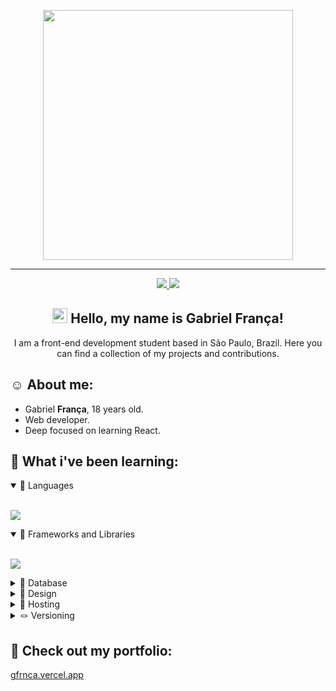 <p align="center">
  <img width="400px" src="https://i.imgur.com/Xnog0sI.png" />
</p>
<hr>

<p align="center">
    <a href="https://www.linkedin.com/in/gfrnca/">
      <img src="https://img.shields.io/badge/LinkedIn-307cc5?style=for-the-badge&logo=linkedin&logoColor=white"/>
    </a>
    <img src="https://komarev.com/ghpvc/?username=gfrnca&style=for-the-badge"/>
</p>

<h2 align="center">
  <img         src="https://camo.githubusercontent.com/e8e7b06ecf583bc040eb60e44eb5b8e0ecc5421320a92929ce21522dbc34c891/68747470733a2f2f6d656469612e67697068792e636f6d2f6d656469612f6876524a434c467a6361737252346961377a2f67697068792e676966" width="24px" /> Hello, my name is Gabriel França!
</h2>

<p align="center">I am a front-end development student based in São Paulo, Brazil. Here you can find a collection of my projects and contributions.</p>

## **☺️ About me:**
* Gabriel **França**, 18 years old.
* Web developer.
* Deep focused on learning React.



## **🤯 What i've been learning:**

  <details open>
    <summary>🌟 Languages</summary>
    <br>
    <p>
      <img src="https://skillicons.dev/icons?i=html,css,js,ts,cs" />
    </p>
  </details>

  <details open>
    <summary>🧩 Frameworks and Libraries</summary>
    <br>
    <p>
      <img src="https://skillicons.dev/icons?i=react,next,styledcomponents,tailwindcss,angular" />
    </p>
  </details>

  <details>
    <summary>💾 Database</summary>
    <br>
    <p>
      <img src="https://skillicons.dev/icons?i=firebase" />
    </p>
  </details>

  <details>
    <summary>🎨 Design</summary>
    <br>
    <p>
      <img src="https://skillicons.dev/icons?i=ps,figma" />
    </p>
  </details>

  <details>
    <summary>👻 Hosting</summary>
    <br>
    <p>
      <img src="https://skillicons.dev/icons?i=vercel" />
    </p>
  </details>

  <details>
    <summary>🪢 Versioning</summary>
    <br>
    <p>
      <img src="https://skillicons.dev/icons?i=git,github" />
    </p>
  </details>

## **🚀 Check out my portfolio:**

<a href="https://gfrnca.vercel.app">gfrnca.vercel.app</a>


